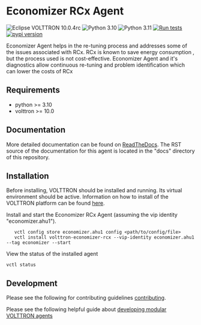 # Economizer RCx Agent

![Eclipse VOLTTRON 10.0.4rc](https://img.shields.io/badge/Eclipse%20VOLTTRON-10.0.4rc-red.svg)
![Python 3.10](https://img.shields.io/badge/python-3.10-blue.svg)
![Python 3.11](https://img.shields.io/badge/python-3.11-blue.svg)
[![Run tests](https://github.com/eclipse-volttron/volttron-economizer-rcx/actions/workflows/run-tests.yml/badge.svg)](https://github.com/eclipse-volttron/volttron-economizer-rcx/actions/workflows/run-tests.yml)
[![pypi version](https://img.shields.io/pypi/v/volttron-economizer-rcx.svg)](https://pypi.org/project/volttron-economizer-rcx/)

Economizer Agent helps in the re-tuning process and addresses some of the issues
associated with RCx. RCx is known to save energy consumption , but the process
used is not cost-effective.  Economizer Agent and it's diagnostics allow continuous
re-tuning and problem identification which can lower the costs of RCx

## Requirements

* python >= 3.10
* volttron >= 10.0

## Documentation

More detailed documentation can be found on [ReadTheDocs](https://eclipse-volttron.readthedocs.io/). The RST source
of the documentation for this agent is located in the "docs" directory of this repository.

## Installation

Before installing, VOLTTRON should be installed and running.  Its virtual environment should be active.
Information on how to install of the VOLTTRON platform can be found
[here](https://github.com/eclipse-volttron/volttron-core).

Install and start the Economizer RCx Agent (assuming the vip identity "economizer.ahu1").

```shell
   vctl config store economizer.ahu1 config <path/to/config/file>
   vctl install volttron-economizer-rcx --vip-identity economizer.ahu1 --tag economizer --start
```

View the status of the installed agent

```shell
vctl status
```

## Development

Please see the following for contributing guidelines [contributing](https://github.com/eclipse-volttron/volttron-core/blob/develop/CONTRIBUTING.md).

Please see the following helpful guide about [developing modular VOLTTRON agents](https://github.com/eclipse-volttron/volttron-core/blob/develop/DEVELOPING_ON_MODULAR.md)

